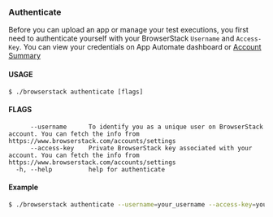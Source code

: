 ### Authenticate
Before you can upload an app or manage your test executions, you first need to authenticate yourself with your BrowserStack ```Username``` and ```Access-Key```. You can view your credentials on App Automate dashboard or [Account Summary](https://www.browserstack.com/accounts/settings)

#### USAGE
```
$ ./browserstack authenticate [flags]
```

#### FLAGS
```
      --username      To identify you as a unique user on BrowserStack account. You can fetch the info from https://www.browserstack.com/accounts/settings
      --access-key    Private BrowserStack key associated with your account. You can fetch the info from https://www.browserstack.com/accounts/settings
  -h, --help          help for authenticate
```

#### Example
```bash
$ ./browserstack authenticate --username=your_username --access-key=your_access_key
```
